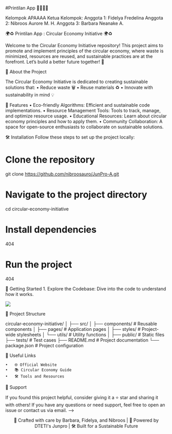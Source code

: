 #Printilan App 🫸🏼🫷🏼

Kelompok APAAAA
Ketua Kelompok: 
Anggota 1: Fidelya Fredelina
Anggota 2: Nibroos Aurore M. H.
Anggota 3: Barbara Neanake A.

🌍♻️ Printilan App : Circular Economy Initiative 🌍♻️

Welcome to the Circular Economy Initiative repository! This project aims to promote and implement principles of the circular economy, where waste is minimized, resources are reused, and sustainable practices are at the forefront. Let’s build a better future together! 🌱

🚀 About the Project

The Circular Economy Initiative is dedicated to creating sustainable solutions that:
	•	Reduce waste 🗑️
	•	Reuse materials ♻️
	•	Innovate with sustainability in mind 💡


🎨 Features
	•	Eco-friendly Algorithms: Efficient and sustainable code implementations.
	•	Resource Management Tools: Tools to track, manage, and optimize resource usage.
	•	Educational Resources: Learn about circular economy principles and how to apply them.
	•	Community Collaboration: A space for open-source enthusiasts to collaborate on sustainable solutions.

🛠️ Installation
Follow these steps to set up the project locally:

# Clone the repository
git clone https://github.com/nibroosauro/JunPro-A.git

# Navigate to the project directory
cd circular-economy-initiative

# Install dependencies
404

# Run the project
404

🎉 Getting Started
	1.	Explore the Codebase: Dive into the code to understand how it works.

<!---
✨ Contributors

Thanks to these amazing contributors:

<!-- ALL-CONTRIBUTORS-LIST:START - Do not remove or modify this section -->


<!-- prettier-ignore -->


<a href="https://github.com/yourusername/circular-economy-initiative/graphs/contributors">
  <img src="https://contrib.rocks/image?repo=yourusername/circular-economy-initiative" />
</a>
<!-- ALL-CONTRIBUTORS-LIST:END -->


🧩 Project Structure

circular-economy-initiative/
│
├── src/
│   ├── components/    # Reusable components
│   ├── pages/         # Application pages
│   ├── styles/        # Project-wide stylesheets
│   └── utils/         # Utility functions
│
├── public/            # Static files
├── tests/             # Test cases
├── README.md          # Project documentation
└── package.json       # Project configuration

🔗 Useful Links

	•	🌐 Official Website
	•	📚 Circular Economy Guide
	•	🛠️ Tools and Resources

🤝 Support

If you found this project helpful, consider giving it a ⭐ star and sharing it with others! If you have any questions or need support, feel free to open an issue or contact us via email.
-->


<div align="center">


🎨 Crafted with care by Barbara, Fidelya, and Nibroos | 🌱 Powered by DTETI's Junpro | 🛠️ Built for a Sustainable Future

</div>
